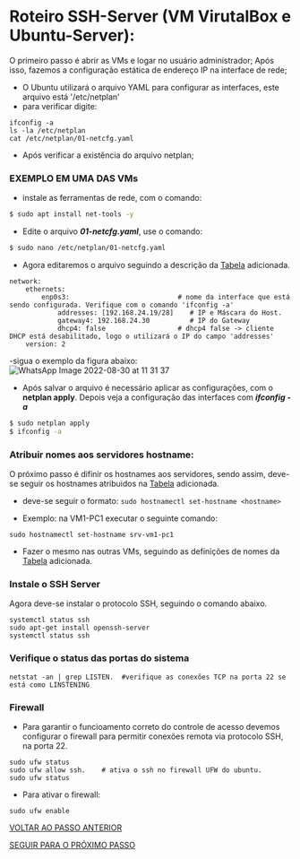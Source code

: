 # Roteiro SSH-Server (VM VirutalBox e Ubuntu-Server):


O primeiro passo é abrir as VMs e logar no usuário administrador;
Após isso, fazemos a configuração estática de endereço IP na interface de rede;

- O Ubuntu utilizará o arquivo YAML para configurar as interfaces, este arquivo está '/etc/netplan'
- para verificar digite:
```shell
ifconfig -a
ls -la /etc/netplan
cat /etc/netplan/01-netcfg.yaml
```
- Após verificar a existência do arquivo netplan;

### EXEMPLO EM UMA DAS VMs

- instale as ferramentas de rede, com o comando:

```bash
$ sudo apt install net-tools -y
```
*  Edite o arquivo  ***01-netcfg.yaml***, use o comando:

```bash
$ sudo nano /etc/netplan/01-netcfg.yaml
```
*  Agora editaremos o arquivo seguindo a descrição da [Tabela](https://github.com/laurargs/RedeApolo/blob/main/Tabela.md) adicionada.
```
network:
    ethernets:
        enp0s3:                           # nome da interface que está sendo configurada. Verifique com o comando 'ifconfig -a'
            addresses: [192.168.24.19/28]    # IP e Máscara do Host.
            gateway4: 192.168.24.30          # IP do Gateway
            dhcp4: false                  # dhcp4 false -> cliente DHCP está desabilitado, logo o utilizará o IP do campo 'addresses'
    version: 2
```

-sigua o exemplo da figura abaixo:
![WhatsApp Image 2022-08-30 at 11 31 37](https://user-images.githubusercontent.com/97605797/187464670-d5f5ce22-6119-4872-818a-ad84e5dc0390.jpeg)

*  Após salvar o arquivo é necessário aplicar as configurações, com o **netplan apply**. Depois veja a configuração das interfaces com ***ifconfig -a***
```bash
$ sudo netplan apply
$ ifconfig -a
```

### Atribuir nomes aos servidores hostname:

O próximo passo é difinir os hostnames aos servidores, sendo assim, deve-se seguir os hostnames atribuidos na [Tabela](https://github.com/laurargs/RedeApolo/blob/main/Tabela.md) adicionada.
- deve-se seguir o formato: ``sudo hostnamectl set-hostname <hostname>``

* Exemplo: na VM1-PC1 executar o seguinte comando:
```shell
sudo hostnamectl set-hostname srv-vm1-pc1
```

- Fazer o mesmo nas outras VMs, seguindo as definições de nomes da [Tabela](https://github.com/laurargs/RedeApolo/blob/main/Tabela.md) adicionada.

### Instale o SSH Server

Agora deve-se instalar o protocolo SSH, seguindo o comando abaixo.

```shell
systemctl status ssh
sudo apt-get install openssh-server
systemctl status ssh
```

### Verifique o status das portas do sistema
```
netstat -an | grep LISTEN.  #verifique as conexões TCP na porta 22 se está como LINSTENING
```

### Firewall 
* Para garantir o funcioamento correto do controle de acesso devemos configurar o firewall para permitir conexões remota via protocolo SSH, na porta 22.
 
```shell
sudo ufw status
sudo ufw allow ssh.    # ativa o ssh no firewall UFW do ubuntu.
sudo ufw status
```
    
* Para ativar o firewall:
```shell 
sudo ufw enable
```
[VOLTAR AO PASSO ANTERIOR](https://github.com/laurargs/RedeApolo/blob/main/RedeApolo-main/RedeApolo-main/1%20-%20cria%C3%A7%C3%A3o%20do%20ambiente.md)

[SEGUIR PARA O PRÓXIMO PASSO](https://github.com/laurargs/RedeApolo/blob/main/RedeApolo-main/RedeApolo-main/3%20-%20Acesso%20Remoto%20SSH%20com%20(Host%20Only)%20no%20Virtual%20Box.md)

